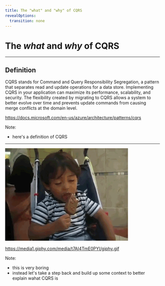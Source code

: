 ```yaml
---
title: The "what" and "why" of CQRS
revealOptions:
  transition: none
---
```


# The *what* and *why* of CQRS

---

## Definition
<!-- .element: style="font-size: smaller; text-align: left;" -->

CQRS stands for Command and Query Responsibility Segregation, a pattern that
separates read and update operations for a data store. Implementing CQRS in
your application can maximize its performance, scalability, and security. The
flexibility created by migrating to CQRS allows a system to better evolve over
time and prevents update commands from causing merge conflicts at the domain
level.
<!-- .element: style="font-size: smaller; text-align: left;" -->

https://docs.microsoft.com/en-us/azure/architecture/patterns/cqrs
<!-- .element: style="font-size: small; text-align: left;" -->

Note:
- here's a definition of CQRS

---

<img src="./images/boring.gif">

https://media1.giphy.com/media/t7AI4TmE0PYI/giphy.gif
<!-- .element: style="font-size: small;" -->

Note:
- this is very boring
- instead let's take a step back and build up some context to better explain wahat CQRS is
